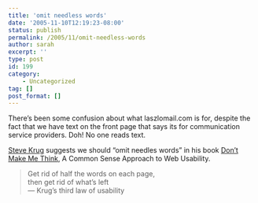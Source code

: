 ```yaml
---
title: 'omit needless words'
date: '2005-11-10T12:19:23-08:00'
status: publish
permalink: /2005/11/omit-needless-words
author: sarah
excerpt: ''
type: post
id: 199
category:
    - Uncategorized
tag: []
post_format: []
---
```

There’s been some confusion about what laszlomail.com is for, despite the fact that we have text on the front page that says its for communication service providers. Doh! No one reads text.

[Steve Krug](http://www.sensible.com/) suggests we should “omit needles words” in his book [Don’t Make Me Think](http://www.sensible.com/buythebook.html), A Common Sense Approach to Web Usability.

> Get rid of half the words on each page,  
> then get rid of what’s left  
> — Krug’s third law of usability
